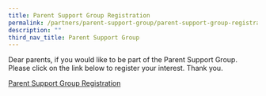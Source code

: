 ```yaml
---
title: Parent Support Group Registration
permalink: /partners/parent-support-group/parent-support-group-registration/
description: ""
third_nav_title: Parent Support Group
---
```

Dear parents, if you would like to be part of the Parent Support Group. Please click on the link below to register your interest. Thank you.  
  
[Parent Support Group Registration](https://forms.gle/1kbx6mTyQ9xYw2dN6)